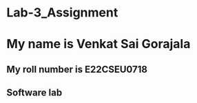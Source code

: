 # Lab-3_Assignment

# My name is Venkat Sai Gorajala
## My roll number is E22CSEU0718
## Software lab
